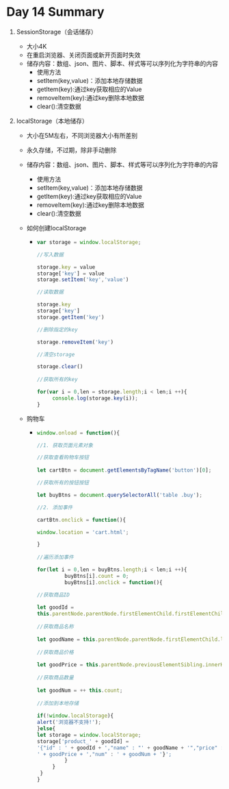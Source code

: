 # Day 14 Summary

1. SessionStorage（会话储存）

   - 大小4K
   - 在重启浏览器、关闭页面或新开页面时失效
   - 储存内容：数组、json、图片、脚本、样式等可以序列化为字符串的内容
     - 使用方法
     - setItem(key,value)：添加本地存储数据 
     - getItem(key):通过key获取相应的Value
     - removeItem(key):通过key删除本地数据
     - clear():清空数据

2. localStorage（本地储存）

   - 大小在5M左右，不同浏览器大小有所差别

   - 永久存储，不过期，除非手动删除

   - 储存内容：数组、json、图片、脚本、样式等可以序列化为字符串的内容

     - 使用方法
     - setItem(key,value)：添加本地存储数据 
     - getItem(key):通过key获取相应的Value
     - removeItem(key):通过key删除本地数据
     - clear():清空数据

   - 如何创建localStorage

     - ```javascript
       var storage = window.localStorage;
       
       //写入数据
       
       storage.key = value
       storage['key'] = value
       storage.setItem('key','value')
       
       //读取数据
       
       storage.key
       storage['key']
       storage.getItem('key')
       
       //删除指定的key
       
       storage.removeItem('key')
       
       //清空storage
       
       storage.clear()
       	
       //获取所有的key
       
       for(var i = 0,len = storage.length;i < len;i ++){
       		console.log(storage.key(i));
       }
       ```

   - 购物车

     - ```javascript
       window.onload = function(){
       
       //1. 获取页面元素对象
       
       //获取查看购物车按钮
           
       let cartBtn = document.getElementsByTagName('button')[0];
       
       //获取所有的按钮按钮
       
       let buyBtns = document.querySelectorAll('table .buy');
       
       //2. 添加事件
       
       cartBtn.onclick = function(){
       
       window.location = 'cart.html';
       
       }
           
       //遍历添加事件
       
       for(let i = 0,len = buyBtns.length;i < len;i ++){
       			buyBtns[i].count = 0;
       			buyBtns[i].onclick = function(){
       
       //获取商品ID
                       
       let goodId =
       this.parentNode.parentNode.firstElementChild.firstElementChild.value;
                       
       //获取商品名称
                       
       let goodName = this.parentNode.parentNode.firstElementChild.lastChild.nodeValue;
                       
       //获取商品价格
                       
       let goodPrice = this.parentNode.previousElementSibling.innerHTML;
                       
       //获取商品数量
                       
       let goodNum = ++ this.count;
                       
       //添加到本地存储
                       
       if(!window.localStorage){
       alert('浏览器不支持!');
       }else{
       let storage = window.localStorage;
       storage['product_' + goodId] = 
       '{"id" : ' + goodId + ',"name" : "' + goodName + '","price" :
       ' + goodPrice + ',"num" : ' + goodNum + '}';
       			}
       		}
       	}
       }
       ```

       
